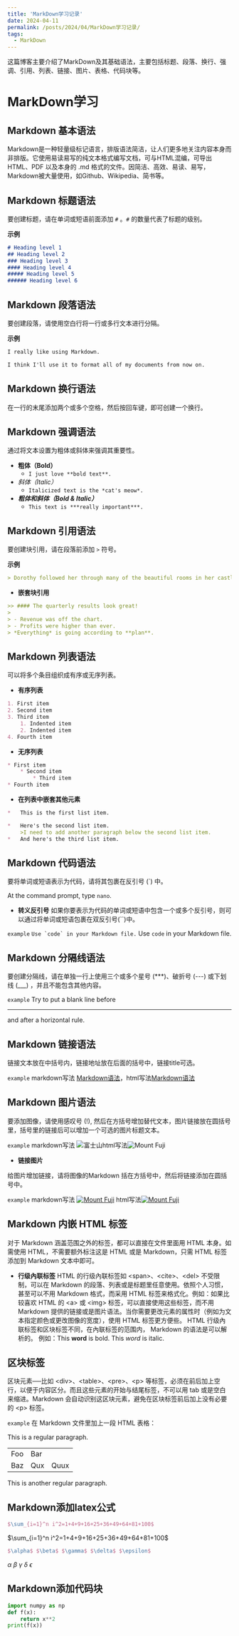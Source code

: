 ```yaml
---
title: 'MarkDown学习记录'
date: 2024-04-11
permalink: /posts/2024/04/MarkDown学习记录/
tags:
  - MarkDown
---
```


这篇博客主要介绍了MarkDown及其基础语法，主要包括标题、段落、换行、强调、引用、列表、链接、图片、表格、代码块等。

# MarkDown学习

## Markdown 基本语法

Markdown是一种轻量级标记语言，排版语法简洁，让人们更多地关注内容本身而非排版。它使用易读易写的纯文本格式编写文档，可与HTML混编，可导出 HTML、PDF 以及本身的 .md 格式的文件。因简洁、高效、易读、易写，Markdown被大量使用，如Github、Wikipedia、简书等。

## Markdown 标题语法

要创建标题，请在单词或短语前面添加 `#` 。`#` 的数量代表了标题的级别。

**示例**

```markdown
# Heading level 1
## Heading level 2
### Heading level 3
#### Heading level 4
##### Heading level 5
###### Heading level 6
```

## Markdown 段落语法

要创建段落，请使用空白行将一行或多行文本进行分隔。

**示例**

```markdown
I really like using Markdown.

I think I'll use it to format all of my documents from now on.
```

## Markdown 换行语法

在一行的末尾添加两个或多个空格，然后按回车键，即可创建一个换行。

## Markdown 强调语法

通过将文本设置为粗体或斜体来强调其重要性。

- **粗体（Bold）**
  - `I just love **bold text**.`
- *斜体（Italic）*
  - `Italicized text is the *cat's meow*.`
- ***粗体和斜体（Bold & Italic）***
  - `This text is ***really important***.`

## Markdown 引用语法

要创建块引用，请在段落前添加 `>` 符号。

**示例**

```markdown
> Dorothy followed her through many of the beautiful rooms in her castle.
```

- **嵌套块引用**

```markdown
>> #### The quarterly results look great!
>
> - Revenue was off the chart.
> - Profits were higher than ever.
> *Everything* is going according to **plan**.
```

## Markdown 列表语法

可以将多个条目组织成有序或无序列表。

- **有序列表**

```markdown
1. First item
2. Second item
3. Third item
    1. Indented item
    2. Indented item
4. Fourth item
```

- **无序列表**

```markdown
* First item
    * Second item
        * Third item
* Fourth item
```

- **在列表中嵌套其他元素**

```markdown
*   This is the first list item.

*   Here's the second list item.
    >I need to add another paragraph below the second list item.
*   And here's the third list item.
```

## Markdown 代码语法
要将单词或短语表示为代码，请将其包裹在反引号 (`) 中。

At the command prompt, type `nano`.

- **转义反引号**
如果你要表示为代码的单词或短语中包含一个或多个反引号，则可以通过将单词或短语包裹在双反引号(``)中。

`example`
``Use `code` in your Markdown file.``	Use `code` in your Markdown file.


## Markdown 分隔线语法
要创建分隔线，请在单独一行上使用三个或多个星号 (***)、破折号 (---) 或下划线 (___) ，并且不能包含其他内容。

`example`
Try to put a blank line before

---

and after a horizontal rule.


## Markdown 链接语法
链接文本放在中括号内，链接地址放在后面的括号中，链接title可选。

`example`
markdown写法 [Markdown语法](https://markdown.com.cn "最好的markdown教程")，html写法<a href="https://markdown.com.cn" title="最好的markdown教程">Markdown语法</a>


## Markdown 图片语法
要添加图像，请使用感叹号 (!), 然后在方括号增加替代文本，图片链接放在圆括号里，括号里的链接后可以增加一个可选的图片标题文本。

`example`
markdown写法 ![富士山](/img/post-bg-markdown.png "Mount Fuji")html写法<img src="/img/post-bg-markdown.png" alt="Mount Fuji" title="Mount Fuji"/>

- **链接图片**

给图片增加链接，请将图像的Markdown 括在方括号中，然后将链接添加在圆括号中。

`example`
markdown写法 [![Mount Fuji](/img/post-bg-markdown.png "markdown教程")](https://markdown.com.cn)
html写法<a href="https://markdown.com.cn"><img src="/img/post-bg-markdown.png" alt="Mount Fuji" title="Mount Fuji"/></a>


## Markdown 内嵌 HTML 标签
对于 Markdown 涵盖范围之外的标签，都可以直接在文件里面用 HTML 本身。如需使用 HTML，不需要额外标注这是 HTML 或是 Markdown，只需 HTML 标签添加到 Markdown 文本中即可。

- **行级內联标签**
HTML 的行级內联标签如 \<span>、\<cite>、\<del> 不受限制，可以在 Markdown 的段落、列表或是标题里任意使用。依照个人习惯，甚至可以不用 Markdown 格式，而采用 HTML 标签来格式化。例如：如果比较喜欢 HTML 的 \<a> 或 \<img> 标签，可以直接使用这些标签，而不用 Markdown 提供的链接或是图片语法。当你需要更改元素的属性时（例如为文本指定颜色或更改图像的宽度），使用 HTML 标签更方便些。
HTML 行级內联标签和区块标签不同，在內联标签的范围内， Markdown 的语法是可以解析的。
例如：This **word** is bold. This <em>word</em> is italic.


## 区块标签
区块元素──比如 \<div>、\<table>、\<pre>、\<p> 等标签，必须在前后加上空行，以便于内容区分。而且这些元素的开始与结尾标签，不可以用 tab 或是空白来缩进。Markdown 会自动识别这区块元素，避免在区块标签前后加上没有必要的 \<p> 标签。

`example`
在 Markdown 文件里加上一段 HTML 表格：

This is a regular paragraph.
<table>
    <tr>
        <td>Foo</td>
        <td>Bar</td>
    </tr>
    <tr>
        <td>Baz</td>
        <td>Qux</td>
        <td>Quux</td>
    </tr>
</table>
This is another regular paragraph.


## Markdown添加latex公式
```latex
$\sum_{i=1}^n i^2=1+4+9+16+25+36+49+64+81+100$
```
$\sum_{i=1}^n i^2=1+4+9+16+25+36+49+64+81+100$
```latex
$\alpha$ $\beta$ $\gamma$ $\delta$ $\epsilon$
```
$\alpha$ $\beta$ $\gamma$ $\delta$ $\epsilon$

## Markdown添加代码块
```python
import numpy as np
def f(x):
    return x**2
print(f(x))
```

